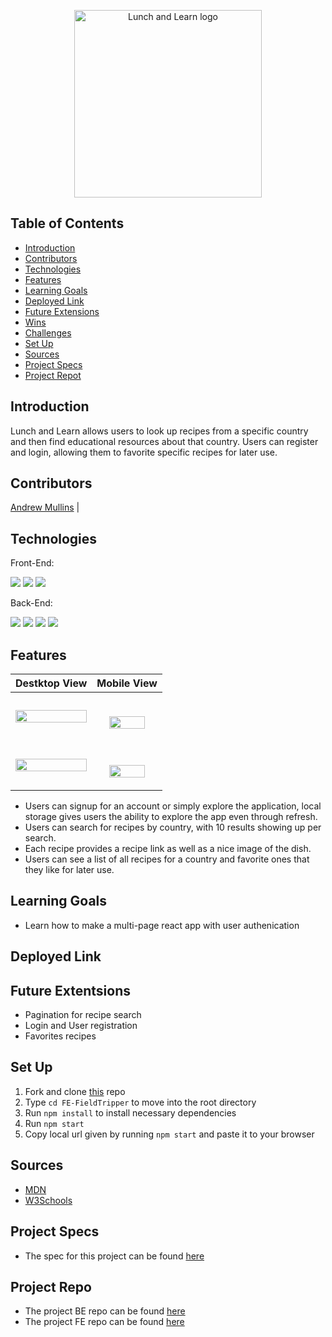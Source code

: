 <p align="center">
  <img width="300" alt="Lunch and Learn logo" src="public/images/LunchnLearn.png">
</p>

## Table of Contents
- [Introduction](#introduction)
- [Contributors](#contributors)
- [Technologies](#technologies)
- [Features](#features)
- [Learning Goals](#learning-goals)
- [Deployed Link](#deployed-link)
- [Future Extensions](#future-extensions)
- [Wins](#wins)
- [Challenges](#challenges)
- [Set Up](#set-up)
- [Sources](#sources)
- [Project Specs](#project-specs)
- [Project Repot](#project-repo)

## Introduction
Lunch and Learn allows users to look up recipes from a specific country and then find educational resources about that country. Users can register and login, allowing them to favorite specific recipes for later use.

## Contributors

[Andrew Mullins](https://github.com/mullinsand) |


## Technologies
Front-End:
<p>
<img src="https://img.shields.io/badge/React-20232A?style=for-the-badge&logo=react&logoColor=61DAFB"/>
<img src="https://img.shields.io/badge/React_Router-CA4245?style=for-the-badge&logo=react-router&logoColor=white" />
<!-- <img src="https://img.shields.io/badge/Cypress-17202C?style=for-the-badge&logo=cypress&logoColor=white" /> -->
<img src="https://img.shields.io/badge/CSS3-1572B6?style=for-the-badge&logo=css3&logoColor=white" />
 </p>

Back-End:
<p>
<img src="https://img.shields.io/static/v1?message=2.7.4&logo=ruby&style=for-the-badge&label=Ruby&color=darkred&labelColor=crimson)" />
<img src="https://img.shields.io/static/v1?message=5.2.8.1&logo=rubyonrails&style=for-the-badge&label=Rails&color=crimson&labelColor=darkre" />
<img src="https://img.shields.io/static/v1?message=14.6&=postgresql&style=for-the-badge&label=Postgresql&color=dodgerblue&labelColor=royalblue&logoColor=white"/>
<!-- <img src="https://img.shields.io/static/v1?style=for-the-badge&label=&logoColor=white&message=GraphQL&logo=graphql&color=teal&labelColor=green"/> -->
<img src="https://img.shields.io/static/v1?message=POSTMAN&logo=postman&style=for-the-badge&label=&color=orangered&labelColor=darkorange&logoColor=white" />
</p>


## Features
| Destktop View | Mobile View |
|---------------|-----------------|
<img src="https://user-images.githubusercontent.com/63877492/207713203-95d65b37-8d20-476f-851d-30cdfffbbf7d.png" width=100%>|<p align="center"><br/><img src="https://user-images.githubusercontent.com/63877492/207713677-0f17e80c-9c5b-4d0d-b0d5-14bf2e2dfcd6.png" width=77%></p>
<img src="https://user-images.githubusercontent.com/63877492/207714122-967d1047-9c98-44e8-917b-02505e223d13.png" width=100%>|<p align="center"><br/><img src="https://user-images.githubusercontent.com/63877492/207714313-64b0ef2b-b110-49a3-a474-ef97dcd50ba1.png" width=77%></p>
- Users can signup for an account or simply explore the application, local storage gives users the ability to explore the app even through refresh.
- Users can search for recipes by country, with 10 results showing up per search.
- Each recipe provides a recipe link as well as a nice image of the dish.
- Users can see a list of all recipes for a country and favorite ones that they like for later use.
<!-- - 100% Lighthouse accessibility score. -->
<!-- - Mobile friendly views. -->
<!-- - Utilizes GraphQL and Apollo for a fast, easy to navigate application. -->
<!-- - Adopts third party libraries, such as Day.js, Google-Map-React and DatePicker.js to provide pre-tested functionality. -->
<!-- - Implements seperation of concerns to ensure the components used to render do just that and logic is seperated.  -->

## Learning Goals
- Learn how to make a multi-page react app with user authenication

## Deployed Link
<!-- - [Lunch&Learn on Vercel](https://fe-field-tripper-ftfe.vercel.app/) -->

## Future Extentsions
- Pagination for recipe search
- Login and User registration
- Favorites recipes

## Set Up
1. Fork and clone [this](https://github.com/mullinsand/lunch-and-learn-fe) repo
2. Type `cd FE-FieldTripper` to move into the root directory
3. Run `npm install` to install necessary dependencies
4. Run `npm start`
5. Copy local url given by running `npm start` and paste it to your browser

## Sources
- [MDN](http://developer.mozilla.org/en-US/)
- [W3Schools](https://www.w3schools.com/)


## Project Specs
- The spec for this project can be found [here](https://backend.turing.edu/module3/projects/lunch_and_learn/requirements)

## Project Repo
- The project BE repo can be found [here](https://github.com/mullinsand/lunch-and-learn)
- The project FE repo can be found [here](https://github.com/mullinsand/lunch-and-learn-fe)

